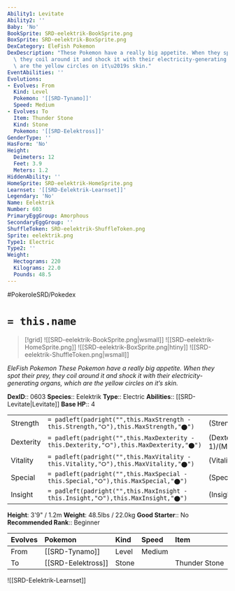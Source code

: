 ```yaml
---
Ability1: Levitate
Ability2: ''
Baby: 'No'
BookSprite: SRD-eelektrik-BookSprite.png
BoxSprite: SRD-eelektrik-BoxSprite.png
DexCategory: EleFish Pokemon
DexDescription: "These Pokemon have a really big appetite. When they spot their prey,\
  \ they coil around it and shock it with their electricity-generating organs, which\
  \ are the yellow circles on it\u2019s skin."
EventAbilities: ''
Evolutions:
- Evolves: From
  Kind: Level
  Pokemon: '[[SRD-Tynamo]]'
  Speed: Medium
- Evolves: To
  Item: Thunder Stone
  Kind: Stone
  Pokemon: '[[SRD-Eelektross]]'
GenderType: ''
HasForm: 'No'
Height:
  Deimeters: 12
  Feet: 3.9
  Meters: 1.2
HiddenAbility: ''
HomeSprite: SRD-eelektrik-HomeSprite.png
Learnset: '[[SRD-Eelektrik-Learnset]]'
Legendary: 'No'
Name: Eelektrik
Number: 603
PrimaryEggGroup: Amorphous
SecondaryEggGroup: ''
ShuffleToken: SRD-eelektrik-ShuffleToken.png
Sprite: eelektrik.png
Type1: Electric
Type2: ''
Weight:
  Hectograms: 220
  Kilograms: 22.0
  Pounds: 48.5
---
```


#PokeroleSRD/Pokedex

# `= this.name`

> [!grid]
> ![[SRD-eelektrik-BookSprite.png|wsmall]]
> ![[SRD-eelektrik-HomeSprite.png]]
> ![[SRD-eelektrik-BoxSprite.png|htiny]]
> ![[SRD-eelektrik-ShuffleToken.png|wsmall]]


*EleFish Pokemon*
*These Pokemon have a really big appetite. When they spot their prey, they coil around it and shock it with their electricity-generating organs, which are the yellow circles on it’s skin.*

**DexID**:: 0603
**Species**:: Eelektrik
**Type**:: Electric
**Abilities**:: [[SRD-Levitate|Levitate]]
**Base HP**:: 4

|           |                                                                                        |                                          |
| --------- | -------------------------------------------------------------------------------------- | ---------------------------------------- |
| Strength  | `= padleft(padright("",this.MaxStrength - this.Strength,"⭘"),this.MaxStrength,"⬤")`    | (Strength::2)/(MaxStrength::5)   |
| Dexterity | `= padleft(padright("",this.MaxDexterity - this.Dexterity,"⭘"),this.MaxDexterity,"⬤")` | (Dexterity:: 1)/(MaxDexterity::3) |
| Vitality  | `= padleft(padright("",this.MaxVitality - this.Vitality,"⭘"),this.MaxVitality,"⬤")`    | (Vitality::2)/(MaxVitality::5)   |
| Special   | `= padleft(padright("",this.MaxSpecial - this.Special,"⭘"),this.MaxSpecial,"⬤")`       | (Special::2)/(MaxSpecial::5)     |
| Insight   | `= padleft(padright("",this.MaxInsight - this.Insight,"⭘"),this.MaxInsight,"⬤")`       | (Insight::2)/(MaxInsight::5)     |

**Height**: 3'9" / 1.2m
**Weight**: 48.5lbs / 22.0kg
**Good Starter**:: No
**Recommended Rank**:: Beginner

| Evolves   | Pokemon            | Kind   | Speed   | Item          |
|:----------|:-------------------|:-------|:--------|:--------------|
| From      | [[SRD-Tynamo]]     | Level  | Medium  |               |
| To        | [[SRD-Eelektross]] | Stone  |         | Thunder Stone |

![[SRD-Eelektrik-Learnset]]
